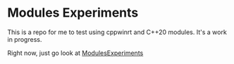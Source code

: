 # Modules Experiments

This is a repo for me to test using cppwinrt and C++20 modules. It's a work in progress. 

Right now, just go look at [ModulesExperiments](./ModulesExperiments)
